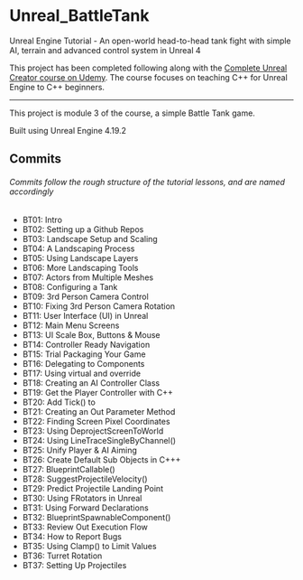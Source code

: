 # Unreal_BattleTank
Unreal Engine Tutorial - An open-world head-to-head tank fight with simple AI, terrain and advanced control system in Unreal 4

This project has been completed following along with the [Complete Unreal Creator course on Udemy](https://www.udemy.com/unrealcourse/learn/v4/overview). The course focuses on teaching C++ for Unreal Engine to C++ beginners.

---

This project is module 3 of the course, a simple Battle Tank game.

Built using Unreal Engine 4.19.2

## Commits
###### Commits follow the rough structure of the tutorial lessons, and are named accordingly 
* BT01: Intro
* BT02: Setting up a Github Repos
* BT03: Landscape Setup and Scaling
* BT04: A Landscaping Process
* BT05: Using Landscape Layers
* BT06: More Landscaping Tools
* BT07: Actors from Multiple Meshes
* BT08: Configuring a Tank
* BT09: 3rd Person Camera Control
* BT10: Fixing 3rd Person Camera Rotation
* BT11: User Interface (UI) in Unreal
* BT12: Main Menu Screens
* BT13: UI Scale Box, Buttons & Mouse
* BT14: Controller Ready Navigation
* BT15: Trial Packaging Your Game
* BT16: Delegating to Components
* BT17: Using virtual and override
* BT18: Creating an AI Controller Class
* BT19: Get the Player Controller with C++
* BT20: Add Tick() to 
* BT21: Creating an Out Parameter Method
* BT22: Finding Screen Pixel Coordinates
* BT23: Using DeprojectScreenToWorld
* BT24: Using LineTraceSingleByChannel()
* BT25: Unify Player & AI Aiming
* BT26: Create Default Sub Objects in C+++
* BT27: BlueprintCallable()
* BT28: SuggestProjectileVelocity()
* BT29: Predict Projectile Landing Point
* BT30: Using FRotators in Unreal
* BT31: Using Forward Declarations
* BT32: BlueprintSpawnableComponent()
* BT33: Review Out Execution Flow
* BT34: How to Report Bugs
* BT35: Using Clamp() to Limit Values
* BT36: Turret Rotation
* BT37: Setting Up Projectiles